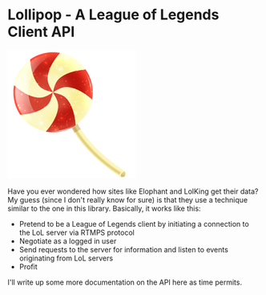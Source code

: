 Lollipop - A League of Legends Client API
========

![Lollipop](lollipop.png "Lollipop")

Have you ever wondered how sites like Elophant and LolKing get their data?  My guess (since I don't really know for sure) is that they use a technique similar to the one in this library.  Basically, it works like this:

- Pretend to be a League of Legends client by initiating a connection to the LoL server via RTMPS protocol
- Negotiate as a logged in user
- Send requests to the server for information and listen to events originating from LoL servers
- Profit

I'll write up some more documentation on the API here as time permits.

